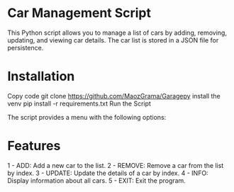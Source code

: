 # Car Management Script
This Python script allows you to manage a list of cars by adding, removing, updating, and viewing car details. The car list is stored in a JSON file for persistence.

# Installation
Copy code
git clone https://github.com/MaozGrama/Garagepy
install the venv 
pip install -r requirements.txt
Run the Script


The script provides a menu with the following options:
# Features
1 - ADD: Add a new car to the list.
2 - REMOVE: Remove a car from the list by index.
3 - UPDATE: Update the details of a car by index.
4 - INFO: Display information about all cars.
5 - EXIT: Exit the program.
